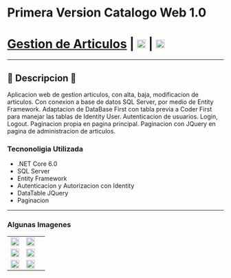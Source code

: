 # Primera Version Catalogo Web 1.0
# [Gestion de Articulos](https://github.com/EdgardoUncos/TPFinalNivel3_Edgardo_Uncos) | [<img src="https://i.postimg.cc/5NBMxTJX/github.png"  alt="GitHub" height="20px" />](https://github.com/EdgardoUncos) | [<img src="https://i.postimg.cc/J7BLFtdc/linkedin.png" height="20px"/>](https://www.linkedin.com/in/edgardo-uncos-89113537/)

---
## 📜 Descripcion 📜
Aplicacion web de gestion articulos, con alta, baja, modificacion de articulos.
Con conexion a base de datos SQL Server, por medio de Entity Framework.
Adaptacion de DataBase First con tabla previa a Coder First para manejar las tablas de Identity User.
Autenticacion de usuarios.
Login, Logout.
Paginacion propia en pagina principal.
Paginacion con JQuery en pagina de administracion de articulos.

### Tecnonoligia Utilizada

- .NET Core 6.0
- SQL Server
- Entity Framework
- Autenticacion y Autorizacion con Identity
- DataTable JQuery
- Paginacion

---

### Algunas Imagenes

<table>
    <tr> 
        <td><img src="https://i.postimg.cc/rF3yJbQC/Home.png" width="100%" /></td>
        <td><img src="https://i.postimg.cc/Wz4pWcBS/Admin-Articulos.png" width="100%" /><td> 
    </tr>
    <tr> 
        <td><img src="https://i.postimg.cc/Wz4pWcBS/Admin-Articulos.png" width="100%" /></td> 
        <td><img src="https://i.postimg.cc/PJFX0FhH/Admin-Usuarios.png" width="100%" /></td>
    </tr>
    <tr> 
        <td><img src="https://i.postimg.cc/m2t27RNg/Login.png" width="100%" /></td> 
        <td><img src="https://i.postimg.cc/59P2Hjzr/Registro.png" width="100%" /></td>
    </tr>
    
</table>

